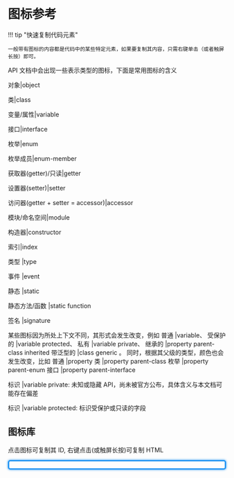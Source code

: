 # 图标参考

!!! tip "快速复制代码元素"

    一般带有图标的内容都是代码中的某些特定元素，如果要复制其内容，只需右键单击（或者触屏长按）即可。

API 文档中会出现一些表示类型的图标，下面是常用图标的含义

<icon>对象|object</icon>

<icon>类|class</icon>

<icon>变量/属性|variable</icon>

<icon>接口|interface</icon>

<icon>枚举|enum</icon>

<icon>枚举成员|enum-member</icon>

<icon>获取器(getter)/只读|getter</icon>

<icon>设置器(setter)|setter</icon>

<icon>访问器(getter + setter = accessor)|accessor</icon>

<icon>模块/命名空间|module</icon>

<icon>构造器|constructor</icon>

<icon>索引|index</icon>

<icon> 类型 |type</icon>

<icon> 事件 |event</icon>

<icon> 静态 |static</icon>

<icon> 静态方法/函数 |static function</icon>

<icon> 签名 |signature</icon>

某些图标因为所处上下文不同，其形式会发生改变，例如
<icon> 普通 |variable</icon>、
<icon> 受保护的 |variable protected</icon>、
<icon> 私有 |variable private</icon>、
<icon> 继承的 |property parent-class inherited</icon>
<icon> 带泛型的 |class generic</icon>
。
同时，根据其父级的类型，颜色也会发生改变，比如
<icon> 普通 |property</icon>
<icon> 类 |property parent-class</icon>
<icon> 枚举 |property parent-enum</icon>
<icon> 接口 |property parent-interface</icon>

<icon> 标识 |variable private</icon>: 未知或隐藏 API，尚未被官方公布，具体含义与本文档可能存在偏差

<icon> 标识 |variable protected</icon>: 标识受保护或只读的字段

## 图标库

点击图标可复制其 ID, 右键点击(或触屏长按)可复制 HTML

<div id="icon-container"></div>
<style>
  #icon-container {
    user-select: none;
    border: 3px solid #2094f3;
    box-shadow: 0 0 5px #2094f3;
    border-radius: 5px;
    padding: 8px;
  }
  .icon-item {
    padding: 0 8px;
  }
</style>
<script>
    rules = [...document.styleSheets].find((o) => o.href && o.href.includes("icons.css")).cssRules;
  for (j = 5; j < rules.length; j++) {
    if (rules[j].type === CSSRule.STYLE_RULE) {
      let match = rules[j].selectorText.match(/\.[^\.: ]+?(?=\.| |$|:)/g);
      const el = document.createElement("div");
      match.forEach((s) => el.classList.add(s.replace(".", "")));
      el.classList.add("kind-icon", "icon-item");
      el.innerText += match
        .map((s) => s.replace(".", ""))
        .filter((s) => !!s)
        .filter((s) => !s.includes("kind-icon"))
        .join(" ");
      el.addEventListener("click", (e) =>alert$.next("已复制图标ID")&navigator.clipboard.writeText(el.innerText));
      el.addEventListener("contextmenu",e=>alert$.next("已复制图标HTML代码")&e.preventDefault() & navigator.clipboard.writeText(`<icon> ... |${el.innerText}</icon>`))
      document.querySelector("#icon-container").appendChild(el);
    }
  }

</script>
